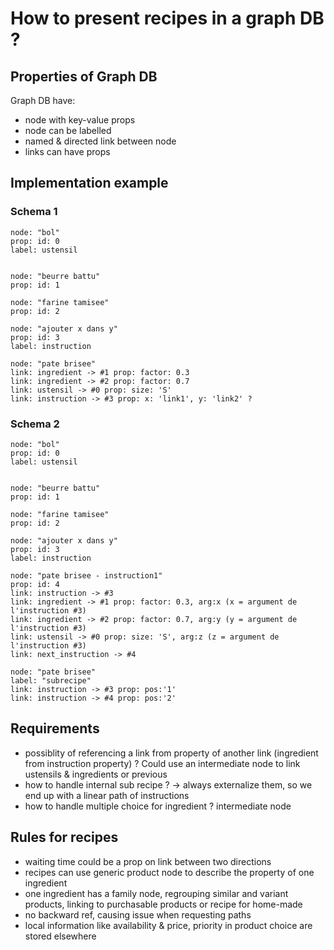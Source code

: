 # How to present recipes in a graph DB ?

## Properties of Graph DB
Graph DB have:
- node with key-value props
- node can be labelled
- named & directed link between node
- links can have props

## Implementation example
### Schema 1
```
node: "bol"
prop: id: 0
label: ustensil


node: "beurre battu"
prop: id: 1

node: "farine tamisee"
prop: id: 2

node: "ajouter x dans y"
prop: id: 3
label: instruction

node: "pate brisee"
link: ingredient -> #1 prop: factor: 0.3
link: ingredient -> #2 prop: factor: 0.7
link: ustensil -> #0 prop: size: 'S'
link: instruction -> #3 prop: x: 'link1', y: 'link2' ?
```
### Schema 2
```
node: "bol"
prop: id: 0
label: ustensil


node: "beurre battu"
prop: id: 1

node: "farine tamisee"
prop: id: 2

node: "ajouter x dans y"
prop: id: 3
label: instruction

node: "pate brisee - instruction1"
prop: id: 4
link: instruction -> #3
link: ingredient -> #1 prop: factor: 0.3, arg:x (x = argument de l'instruction #3)
link: ingredient -> #2 prop: factor: 0.7, arg:y (y = argument de l'instruction #3)
link: ustensil -> #0 prop: size: 'S', arg:z (z = argument de l'instruction #3)
link: next_instruction -> #4

node: "pate brisee"
label: "subrecipe"
link: instruction -> #3 prop: pos:'1'
link: instruction -> #4 prop: pos:'2'
```

## Requirements
- possiblity of referencing a link from property of another link (ingredient from instruction property) ? Could use an intermediate node to link ustensils & ingredients or previous
- how to handle internal sub recipe ? -> always externalize them, so we end up with a linear path of instructions
- how to handle multiple choice for ingredient ? intermediate node

## Rules for recipes
- waiting time could be a prop on link between two directions
- recipes can use generic product node to describe the property of one ingredient
- one ingredient has a family node, regrouping similar and variant products, linking to purchasable products or recipe for home-made
- no backward ref, causing issue when requesting paths
- local information like availability & price, priority in product choice are stored elsewhere
